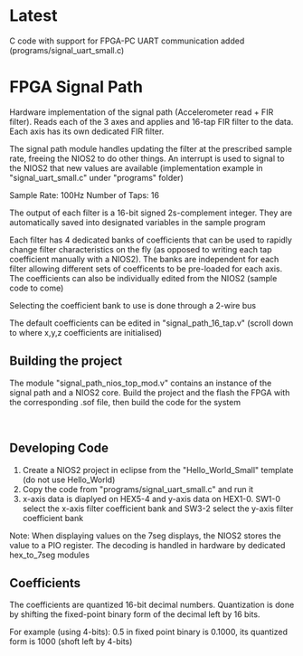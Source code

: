 # Latest
C code with support for FPGA-PC UART communication added (programs/signal_uart_small.c)
</br>

# FPGA Signal Path
Hardware implementation of the signal path (Accelerometer read + FIR filter). Reads each of the 3 axes and applies and 16-tap FIR filter to the data. Each axis has its own dedicated FIR filter. 

The signal path module handles updating the filter at the prescribed sample rate, freeing the NIOS2 to do other things. An interrupt is used to signal to the NIOS2 that new values are available (implementation example in "signal_uart_small.c" under "programs" folder)

Sample Rate: 100Hz
Number of Taps: 16

The output of each filter is a 16-bit signed 2s-complement integer. They are automatically saved into designated variables in the sample program

Each filter has 4 dedicated banks of coefficients that can be used to rapidly change filter characteristics on the fly (as opposed to writing each tap coefficient manually with a NIOS2). The banks are independent for each filter allowing different sets of coefficents to be pre-loaded for each axis. The coefficients can also be individually edited from the NIOS2 (sample code to come)

Selecting the coefficient bank to use is done through a 2-wire bus

The default coefficients can be edited in "signal_path_16_tap.v" (scroll down to where x,y,z coefficients are initialised)
</br>

## Building the project
The module "signal_path_nios_top_mod.v" contains an instance of the signal path and a NIOS2 core. Build the project and the flash the FPGA with the corresponding .sof file, then build the code for the system

</br>

## Developing Code
1. Create a NIOS2 project in eclipse from the "Hello_World_Small" template (do not use Hello_World)
2. Copy the code from "programs/signal_uart_small.c" and run it
3. x-axis data is diaplyed on HEX5-4 and y-axis data on HEX1-0. SW1-0 select the x-axis filter coefficient bank and SW3-2 select the y-axis filter coefficient bank

Note: When displaying values on the 7seg displays, the NIOS2 stores the value to a PIO register. The decoding is handled in hardware by dedicated hex_to_7seg modules
</br>

## Coefficients
The coefficients are quantized 16-bit decimal numbers. Quantization is done by shifting the fixed-point binary form of the decimal left by 16 bits. 

For example (using 4-bits): 0.5 in fixed point binary is 0.1000, its quantized form is 1000 (shoft left by 4-bits)
